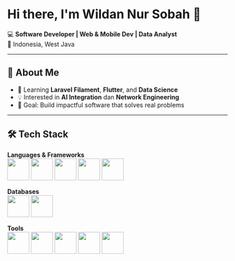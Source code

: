 # Hi there, I'm Wildan Nur Sobah 👋

💻 **Software Developer | Web & Mobile Dev | Data Analyst**  
📍 Indonesia, West Java

---

## 🚀 About Me
- 🌱 Learning **Laravel Filament**, **Flutter**, and **Data Science**
- 💡 Interested in **AI Integration** dan **Network Engineering**
- 🎯 Goal: Build impactful software that solves real problems

---

## 🛠 Tech Stack
**Languages & Frameworks**  
<img src="https://cdn.jsdelivr.net/gh/devicons/devicon/icons/php/php-original.svg" width="50"/> 
<img src="https://cdn.jsdelivr.net/gh/devicons/devicon/icons/laravel/laravel-plain.svg" width="50"/> 
<img src="https://cdn.jsdelivr.net/gh/devicons/devicon/icons/codeigniter/codeigniter-plain.svg" width="50"/> 
<img src="https://cdn.jsdelivr.net/gh/devicons/devicon/icons/python/python-original.svg" width="50"/> 
<img src="https://cdn.jsdelivr.net/gh/devicons/devicon/icons/flutter/flutter-original.svg" width="50"/> 

**Databases**  
<img src="https://cdn.jsdelivr.net/gh/devicons/devicon/icons/mysql/mysql-original.svg" width="50"/> 
<img src="https://cdn.jsdelivr.net/gh/devicons/devicon/icons/sqlite/sqlite-original.svg" width="50"/>  

**Tools**  
<img src="https://cdn.jsdelivr.net/gh/devicons/devicon/icons/git/git-original.svg" width="50"/> 
<img src="https://cdn.jsdelivr.net/gh/devicons/devicon/icons/github/github-original.svg" width="50"/> 
<img src="https://cdn.jsdelivr.net/gh/devicons/devicon/icons/vscode/vscode-original.svg" width="50"/> 
<img src="https://developer.android.com/studio/images/studio-icon.svg" width="50"/> 
<img src="https://seeklogo.com/images/P/postman-logo-0087CA0D15-seeklogo.com.png" width="50"/> 
